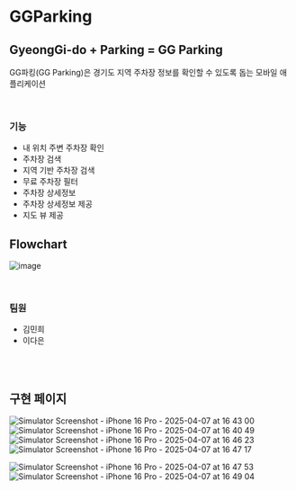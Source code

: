 # GGParking

## GyeongGi-do + Parking = GG Parking

GG파킹(GG Parking)은 경기도 지역 주차장 정보를 확인할 수 있도록 돕는 모바일 애플리케이션


<br/>

### 기능
- 내 위치 주변 주차장 확인
- 주차장 검색
- 지역 기반 주차장 검색
- 무료 주차장 필터
- 주차장 상세정보
- 주차장 상세정보 제공
- 지도 뷰 제공


## Flowchart 

![image](https://github.com/user-attachments/assets/d6aab753-5d87-41ff-a834-b51821dbf56f)



<br/>


### 팀원 
- 김민희
- 이다은

<br/>
<br/>


## 구현 페이지 



![Simulator Screenshot - iPhone 16 Pro - 2025-04-07 at 16 43 00](https://github.com/user-attachments/assets/f5eec895-128c-452f-8037-80cf2f1f7e01) ![Simulator Screenshot - iPhone 16 Pro - 2025-04-07 at 16 40 49](https://github.com/user-attachments/assets/1b796672-82dc-4405-bdb2-4b26d9e336a8) ![Simulator Screenshot - iPhone 16 Pro - 2025-04-07 at 16 46 23](https://github.com/user-attachments/assets/cbda712f-a6ad-4ec4-9ec0-2535c6ebc944) ![Simulator Screenshot - iPhone 16 Pro - 2025-04-07 at 16 47 17](https://github.com/user-attachments/assets/dcede701-5d4f-45df-b8ad-72318831649d)


![Simulator Screenshot - iPhone 16 Pro - 2025-04-07 at 16 47 53](https://github.com/user-attachments/assets/2b715080-278b-48b1-b239-b9af6a9c9afc) ![Simulator Screenshot - iPhone 16 Pro - 2025-04-07 at 16 49 04](https://github.com/user-attachments/assets/eee4482e-8ee7-4201-88bb-bd8ea6316c57)





